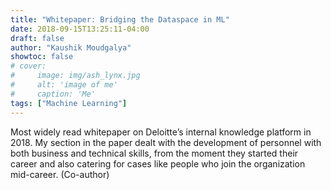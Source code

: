 ```yaml
---
title: "Whitepaper: Bridging the Dataspace in ML"
date: 2018-09-15T13:25:11-04:00
draft: false
author: "Kaushik Moudgalya"
showtoc: false
# cover:
#     image: img/ash_lynx.jpg
#     alt: 'image of me'
#     caption: 'Me'
tags: ["Machine Learning"]
---
```


Most widely read whitepaper on Deloitte’s internal knowledge platform in 2018.
My section in the paper dealt with the development of personnel with both business and technical skills, from the moment they started their career and also catering for cases like people who join the organization mid-career. (Co-author)